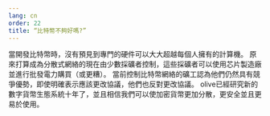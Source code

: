 ```yaml
---
lang: cn
order: 22
title: “比特幣不夠好嗎?”
---
```


當開發比特幣時，沒有預見到專門的硬件可以大大超越每個人擁有的計算機。 原來打算成為分散式網絡的現在由少數採礦者控制，這些採礦者可以使用芯片製造廠並進行批發電力購買（或更糟）。 當前控制比特幣網絡的礦工認為他們仍然具有競爭優勢，即使明確表示應該更改協議，他們也反對更改協議。 olive已經研究新的數字貨幣生態系統十年了，並且相信我們可以使加密貨幣更加分散，更安全並且更易於使用。
